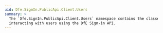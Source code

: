 ```yaml
---
uid: Dfe.SignIn.PublicApi.Client.Users
summary: >
  The `Dfe.SignIn.PublicApi.Client.Users` namespace contains the classes and methods for
  interacting with users using the DfE Sign-in API.
---
```

